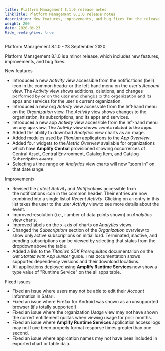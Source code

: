 ```yaml
---
title: Platform Management 8.1.0 release notes
linkTitle: Platform Management 8.1.0 release notes
description: New features, improvements, and bug fixes for the release.
weight: 200
date: 2020-09-23
Hide_readingtime: true
---
```


Platform Management 8.1.0 - 23 September 2020

Platform Management 8.1.0 is a minor release, which includes new features, improvements, and bug fixes.

New features

* Introduced a new _Activity_ view accessible from the notifications (bell) icon in the common header or the left-hand menu on the user's _Account_ view. The _Activity_ view shows additions, deletions, and changes performed by or on the user and changes to the organization and its apps and services for the user's current organization.
* Introduced a new org _Activity_ view accessible from the left-hand menu on the _Organization_ view. The _Activity_ view shows changes to the organization, its subscriptions, and its apps and services.
* Introduced a new app _Activity_ view accessible from the left-hand menu on any app view. The _Activity_ view shows events related to the apps.
* Added the ability to download _Analytics_ view charts as an image.
* Added modules used by _Titanium_ applications to the _App Overview_.
* Added four widgets to the _Metric Overview_ available for organizations which have **Amplify Central** provisioned showing occurrences of Central Asset, Central Environment, Catalog Item, and Catalog Subscription events.
* Selecting a time range on _Analytics_ view charts will now "zoom in" on that date range.

Improvements

* Revised the _Latest Activity_ and _Notifications_ accessible from the notifications icon in the common header. Their entries are now combined into a single list of _Recent Activity_. Clicking on an entry in this list takes the user to the user _Activity_ view to see more details about the event.
* Improved resolution (i.e., number of data points shown) on _Analytics_ view charts.
* Improved labels on the x-axis of charts on _Analytics_ views.
* Changed the _Subscriptions_ section of the _Organization_ overview to show only active subscriptions on initial load. Terminated, inactive, and pending subscriptions can be viewed by selecting that status from the dropdown above the table.
* Added a link to the _Titanium SDK Prerequisites_ documentation on the _Get Started with App Builder_ guide. This documentation shows supported dependency versions and their download locations.
* All applications deployed using **Amplify Runtime Services** now show a type value of "Runtime Service" on the all apps table.

Fixed issues

* Fixed an issue where users may not be able to edit their _Account_ information in Safari.
* Fixed an issue where Firefox for Android was shown as an unsupported browser (it's totally supported!)
* Fixed an issue where the organization _Usage_ view may not have shown the correct entitlement quotas when viewing usage for prior months.
* Fixed an issue where **Amplify Runtime Services** application access logs may not have been properly format response times greater than one second.
* Fixed an issue where application names may not have been included in exported chart or table data.
